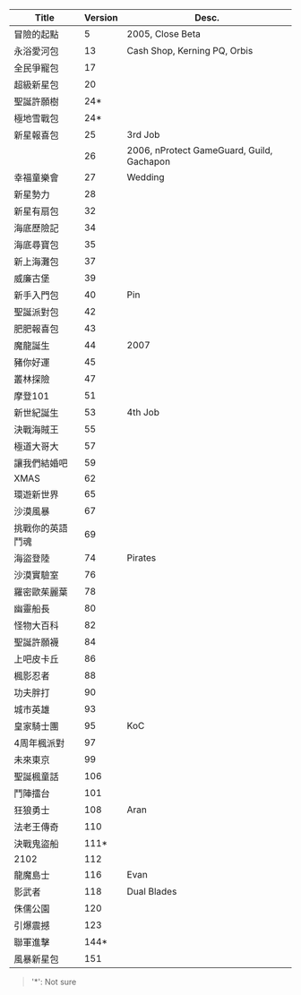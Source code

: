|Title|Version|Desc.|
|----|----|----|
|冒險的起點|5|2005, Close Beta|
|永浴愛河包|13|Cash Shop, Kerning PQ, Orbis|
|全民爭寵包|17|
|超級新星包|20|
|聖誕許願樹|24*|
|極地雪戰包|24*|
|新星報喜包|25|3rd Job|
||26|2006, nProtect GameGuard, Guild, Gachapon|
|幸福童樂會|27|Wedding|
|新星勢力|28|
|新星有扇包|32|
|海底歷險記|34|
|海底尋寶包|35|
|新上海灘包|37|
|威廉古堡|39|
|新手入門包|40|Pin|
|聖誕派對包|42|
|肥肥報喜包|43|
|魔龍誕生|44|2007|
|豬你好運|45|
|叢林探險|47|
|摩登101|51|
|新世紀誕生|53|4th Job|
|決戰海賊王|55|
|極道大哥大|57|
|讓我們結婚吧|59|
|XMAS|62|
|環遊新世界|65|
|沙漠風暴|67|
|挑戰你的英語鬥魂|69|
|海盜登陸|74|Pirates|
|沙漠實驗室|76|
|羅密歐茱麗葉|78|
|幽靈船長|80|
|怪物大百科|82|
|聖誕許願襪|84|
|上吧皮卡丘|86|
|楓影忍者|88|
|功夫胖打|90|
|城市英雄|93|
|皇家騎士團|95|KoC|
|4周年楓派對|97|
|未來東京|99|
|聖誕楓童話|106|
|鬥陣擂台|101|
|狂狼勇士|108|Aran|
|法老王傳奇|110|
|決戰鬼盜船|111*|
|2102|112|
|龍魔島士|116|Evan|
|影武者|118|Dual Blades|
|侏儒公園|120|
|引爆震撼|123|
|聯軍進擊|144*|
|風暴新星包|151|

> '*': Not sure
